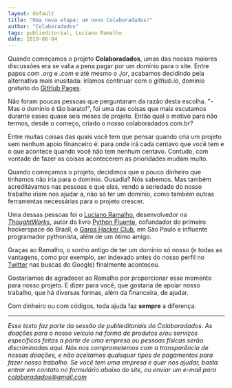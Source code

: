 ```yaml
---
layout: default
title: "Uma nova etapa: um novo Colaboradados!"
author: "Colaboradados"
tags: publieditorial, Luciano Ramalho
date: 2019-08-04
---
```


Quando começamos o projeto **Colaboradados**, umas das nossas maiores discussões era se valia a pena pagar por um domínio para o site. Entre papos com *.org* e *.com* e até mesmo o *.jor*, acabamos decidindo pela alternativa mais inusitada: iríamos continuar com o *github.io*, domínio gratuito do [GitHub Pages](https://pages.github.com).

Não foram poucas pessoas que perguntaram da razão desta escolha. "- Mas o domínio é tão barato!", foi uma das coisas que mais escutamos durante esses quase seis meses de projeto. Então qual o motivo para não termos, desde o começo, criado o nosso colaboradados.com.br?

Entre muitas coisas das quais você tem que pensar quando cria um projeto sem nenhum apoio financeiro é: para onde irá cada centavo que você tem e o que acontece quando você não tem nenhum centavo. Contudo, com vontade de fazer as coisas acontecerem as prioridades mudam muito.

Quando começamos o projeto, decidimos que o pouco dinheiro que tinhamos não iria para o domínio. Ousadia? Nós sabemos. Mas também acreditávamos nas pessoas e que elas, vendo a seriedade do nosso trabalho iriam nos ajudar a, não só ter um domínio, como também outras ferramentas necessárias para o projeto crescer.

Uma dessas pessoas foi o [Luciano Ramalho](https://www.thoughtworks.com/pt/profiles/luciano-ramalho), desenvolvedor na [*ThoughtWorks*](https://www.thoughtworks.com/pt/), autor do livro [Python Fluente](https://novatec.com.br/livros/pythonfluente/), cofundador do primeiro hackerspace do Brasil, o [Garoa Hacker Club](https://twitter.com/GaroaHC), em São Paulo e influente programador pythonista, além de um ótimo amigo.

Graças ao Ramalho, o sonho antigo de ter um domínio só nosso (e todas as vantagens, como por exemplo, ser indexado antes do nosso perfil no [Twitter](https://twitter.com/colaboradados) nas buscas do Google) finalmente aconteceu.

Gostaríamos de agradecer ao Ramalho por proporcionar esse momento para nosso projeto. E dizer para você, que gostaria de apoiar nosso trabalho, que há diversas formas, além da financeira, de ajudar.

Com dinheiro ou com códigos, toda ajuda faz **sempre** a diferença.

--------------------------

*Esse texto faz parte da sessão de publieditoriais do Colaboradados. As doações para o nosso veículo na forma de produtos e/ou serviços específicos feitas a partir de uma empresa ou pessoas físicas serão discriminadas aqui. Nós nos comprometemos com a transparência de nossas doações, e não aceitamos quaisquer tipos de pagamentos para fazer nosso trabalho. Se você tem uma empresa e quer nos ajudar, basta entrar em contato no formulário abaixo do site, ou enviar um e-mail para colaboradados@gmail.com*
